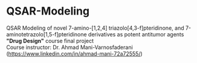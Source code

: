 # QSAR-Modeling
 QSAR Modeling of novel 7-amino-[1,2,4] triazolo[4,3-f]pteridinone, and 7-aminotetrazolo[1,5-f]pteridinone derivatives as potent antitumor agents
 </br>
 <b>"Drug Design"</b> course final project
 </br>
 Course instructor: Dr. Ahmad Mani-Varnosfaderani (https://www.linkedin.com/in/ahmad-mani-72a72555/)
